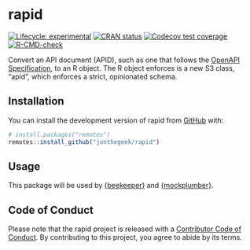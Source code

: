 
<!-- README.md is generated from README.Rmd. Please edit that file -->

# rapid

<!-- badges: start -->

[![Lifecycle:
experimental](https://img.shields.io/badge/lifecycle-experimental-orange.svg)](https://lifecycle.r-lib.org/articles/stages.html#experimental)
[![CRAN
status](https://www.r-pkg.org/badges/version/rapid)](https://CRAN.R-project.org/package=rapid)
[![Codecov test
coverage](https://codecov.io/gh/jonthegeek/rapid/branch/main/graph/badge.svg)](https://app.codecov.io/gh/jonthegeek/rapid?branch=main)
[![R-CMD-check](https://github.com/jonthegeek/rapid/actions/workflows/R-CMD-check.yaml/badge.svg)](https://github.com/jonthegeek/rapid/actions/workflows/R-CMD-check.yaml)
<!-- badges: end -->

Convert an API document (APID), such as one that follows the [OpenAPI
Specification](https://spec.openapis.org/oas/v3.0.0), to an R object.
The R object enforces is a new S3 class, “apid”, which enforces a
strict, opinionated schema.

## Installation

You can install the development version of rapid from
[GitHub](https://github.com/) with:

``` r
# install.packages("remotes")
remotes::install_github("jonthegeek/rapid")
```

## Usage

This package will be used by
[{beekeeper}](https://jonthegeek.github.io/beekeeper/) and
[{mockplumber}](https://jonthegeek.github.io/mockplumber/).

## Code of Conduct

Please note that the rapid project is released with a [Contributor Code
of Conduct](https://jonthegeek.github.io/rapid/CODE_OF_CONDUCT.html). By
contributing to this project, you agree to abide by its terms.
